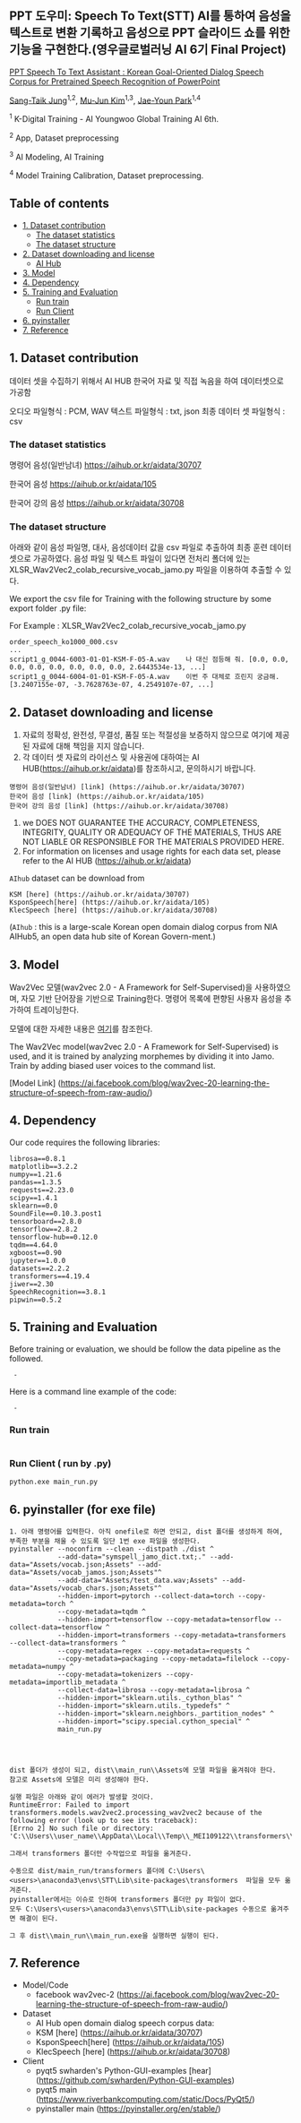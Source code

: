 ## PPT 도우미:   Speech To Text(STT) AI를 통하여 음성을 텍스트로 변환 기록하고 음성으로 PPT 슬라이드 쇼를 위한 기능을 구현한다.(영우글로벌러닝 AI 6기 Final Project)

[PPT Speech To Text Assistant : Korean Goal-Oriented Dialog Speech Corpus for Pretrained Speech Recognition of PowerPoint](https://github.com/sangtaik/STT)

[Sang-Taik Jung](https://github.com/sangtaik/STT)<sup>1,2</sup>, [Mu-Jun Kim](https://github.com/Mu-jun/STT)<sup>1,3</sup>, [Jae-Youn Park](https://github.com/jayo9901/)<sup>1,4</sup>

<sup>1</sup> K-Digital Training - AI Youngwoo Global Training AI 6th. <p>
<sup>2</sup> App, Dataset preprocessing <p>
<sup>3</sup> AI Modeling, AI Training <p>
<sup>4</sup> Model Training Calibration, Dataset preprocessing.


## Table of contents 

* [1. Dataset contribution](#1-Dataset-contribution)
    + [The dataset statistics](#the-dataset-statistics)
    + [The dataset structure](#the-dataset-structure)
* [2. Dataset downloading and license](#2-dataset-downloading-and-license)
    + [AI Hub](#aihub)
* [3. Model](#3-model)
* [4. Dependency](#4-dependency)
* [5. Training and Evaluation](#5-training-and-evaluation)
    + [Run train](#run-train)
    + [Run Client ](#run-client)
* [6. pyinstaller](#6-pyinstaller)
* [7. Reference](#7-reference)



## 1. Dataset contribution
데이터 셋을 수집하기 위해서 AI HUB 한국어 자료 및 직접 녹음을 하여 데이터셋으로 가공함

오디오 파일형식 : PCM, WAV
텍스트 파일형식 : txt, json
최종 데이터 셋 파일형식 : csv

### The dataset statistics
명령어 음성(일반남녀) https://aihub.or.kr/aidata/30707 <p>
한국어 음성 https://aihub.or.kr/aidata/105 <p>
한국어 강의 음성 https://aihub.or.kr/aidata/30708 <p>


### The dataset structure
아래와 같이 음성 파일명, 대사, 음성데이터 값을 csv 파일로 추출하여 최종 훈련 데이터셋으로 가공하였다.
음성 파일 및 텍스트 파일이 있다면 전처리 폴더에 있는 XLSR_Wav2Vec2_colab_recursive_vocab_jamo.py 파일을 이용하여 추출할 수 있다.

We export the csv file for Training with the following structure by some export folder .py file: <p>
For Example :  XLSR_Wav2Vec2_colab_recursive_vocab_jamo.py <p>
```
order_speech_ko1000_000.csv
...
script1_g_0044-6003-01-01-KSM-F-05-A.wav	나 대신 점등해 줘.	[0.0, 0.0, 0.0, 0.0, 0.0, 0.0, 0.0, 0.0, 2.6443534e-13, ...]
script1_g_0044-6004-01-01-KSM-F-05-A.wav	이번 주 대체로 흐린지 궁금해.	[3.2407155e-07, -3.7628763e-07, 4.2549107e-07, ...]
```



## 2. Dataset downloading and license

1.  자료의 정확성, 완전성, 무결성, 품질 또는 적절성을 보증하지 않으므로 여기에 제공된 자료에 대해 책임을 지지 않습니다.
2.  각 데이터 셋 자료의 라이선스 및 사용권에 대하여는 AI HUB(https://aihub.or.kr/aidata)를 참조하시고, 문의하시기 바랍니다.

```
명령어 음성(일반남녀) [link] (https://aihub.or.kr/aidata/30707)
한국어 음성 [link] (https://aihub.or.kr/aidata/105)
한국어 강의 음성 [link] (https://aihub.or.kr/aidata/30708)
```

1. we DOES NOT GUARANTEE THE ACCURACY, COMPLETENESS, INTEGRITY, QUALITY OR ADEQUACY OF THE MATERIALS, THUS ARE NOT LIABLE OR RESPONSIBLE FOR THE MATERIALS PROVIDED HERE.
2. For information on licenses and usage rights for each data set, please refer to the AI ​​HUB (https://aihub.or.kr/aidata)


`AIhub` dataset can be download from 
```
KSM [here] (https://aihub.or.kr/aidata/30707)
KsponSpeech[here] (https://aihub.or.kr/aidata/105)
KlecSpeech [here] (https://aihub.or.kr/aidata/30708)
```
(`AIhub` : this is a large-scale Korean open domain dialog corpus from NIA AIHub5, an open data hub site of Korean Govern-ment.) 



## 3. Model

Wav2Vec 모델(wav2vec 2.0 - A Framework for Self-Supervised)을 사용하였으며, 자모 기반 단어장을 기반으로 Training한다.
명령어 목록에 편향된 사용자 음성을 추가하여 트레이닝한다.

모델에 대한 자세한 내용은 [여기](https://ai.facebook.com/blog/wav2vec-20-learning-the-structure-of-speech-from-raw-audio/)를 참조한다.


The Wav2Vec model(wav2vec 2.0 - A Framework for Self-Supervised) is used, and it is trained by analyzing morphemes by dividing it into Jamo.
Train by adding biased user voices to the command list.

[Model Link] (https://ai.facebook.com/blog/wav2vec-20-learning-the-structure-of-speech-from-raw-audio/)


## 4. Dependency

Our code requires the following libraries:

```
librosa==0.8.1
matplotlib==3.2.2
numpy==1.21.6
pandas==1.3.5
requests==2.23.0
scipy==1.4.1
sklearn==0.0
SoundFile==0.10.3.post1
tensorboard==2.8.0
tensorflow==2.8.2
tensorflow-hub==0.12.0
tqdm==4.64.0
xgboost==0.90
jupyter==1.0.0
datasets==2.2.2
transformers==4.19.4
jiwer==2.30
SpeechRecognition==3.8.1
pipwin==0.5.2
```

## 5. Training and Evaluation

Before training or evaluation, we should be follow the data pipeline as the followed.

```
 - 
```



Here is a command line example of the code:

```
 - 
```

### Run train

```

```

### Run Client ( run by .py)
```
python.exe main_run.py
```

## 6. pyinstaller (for exe file)
```
1. 아래 명령어를 입력한다. 아직 onefile로 하면 안되고, dist 폴더를 생성하게 하여, 부족한 부분을 채울 수 있도록 일단 1번 exe 파일을 생성한다.
pyinstaller --noconfirm --clean --distpath ./dist ^
			--add-data="symspell_jamo_dict.txt;." --add-data="Assets/vocab.json;Assets" --add-data="Assets/vocab_jamos.json;Assets"^
			--add-data="Assets/test_data.wav;Assets" --add-data="Assets/vocab_chars.json;Assets"^
			--hidden-import=pytorch --collect-data=torch --copy-metadata=torch ^
			--copy-metadata=tqdm ^
		    --hidden-import=tensorflow --copy-metadata=tensorflow --collect-data=tensorflow ^
			--hidden-import=transformers --copy-metadata=transformers --collect-data=transformers ^
			--copy-metadata=regex --copy-metadata=requests ^
			--copy-metadata=packaging --copy-metadata=filelock --copy-metadata=numpy ^
			--copy-metadata=tokenizers --copy-metadata=importlib_metadata ^
			--collect-data=librosa --copy-metadata=librosa ^
			--hidden-import="sklearn.utils._cython_blas" ^
			--hidden-import="sklearn.utils._typedefs" ^
			--hidden-import="sklearn.neighbors._partition_nodes" ^
			--hidden-import="scipy.special.cython_special" ^
			main_run.py




dist 폴더가 생성이 되고, dist\\main_run\\Assets에 모델 파일을 옮겨줘야 한다.
참고로 Assets에 모델은 미리 생성해야 한다. 

실행 파일은 아래와 같이 에러가 발생할 것이다.
RuntimeError: Failed to import transformers.models.wav2vec2.processing_wav2vec2 because of the following error (look up to see its traceback):
[Errno 2] No such file or directory: 'C:\\Users\\user_name\\AppData\\Local\\Temp\\_MEI109122\\transformers\\__init__.py'

그래서 transformers 폴더만 수작업으로 파일을 옮겨준다. 

수동으로 dist/main_run/transformers 폴더에 C:\Users\<users>\anaconda3\envs\STT\Lib\site-packages\transformers  파일을 모두 옮겨준다.
pyinstaller에서는 이슈로 인하여 transformers 폴더만 py 파일이 없다.
모두 C:\Users\<users>\anaconda3\envs\STT\Lib\site-packages 수동으로 옮겨주면 해결이 된다.

그 후 dist\\main_run\\main_run.exe을 실행하면 실행이 된다.
```



## 7. Reference
* Model/Code
   * facebook wav2vec-2 (https://ai.facebook.com/blog/wav2vec-20-learning-the-structure-of-speech-from-raw-audio/)
* Dataset
   * AI Hub open domain dialog speech corpus data: 
   * KSM [here] (https://aihub.or.kr/aidata/30707)
   * KsponSpeech[here] (https://aihub.or.kr/aidata/105)
   * KlecSpeech [here] (https://aihub.or.kr/aidata/30708)
* Client
   * pyqt5 swharden's Python-GUI-examples [hear] (https://github.com/swharden/Python-GUI-examples)
   * pyqt5 main (https://www.riverbankcomputing.com/static/Docs/PyQt5/)
   * pyinstaller main (https://pyinstaller.org/en/stable/) 

